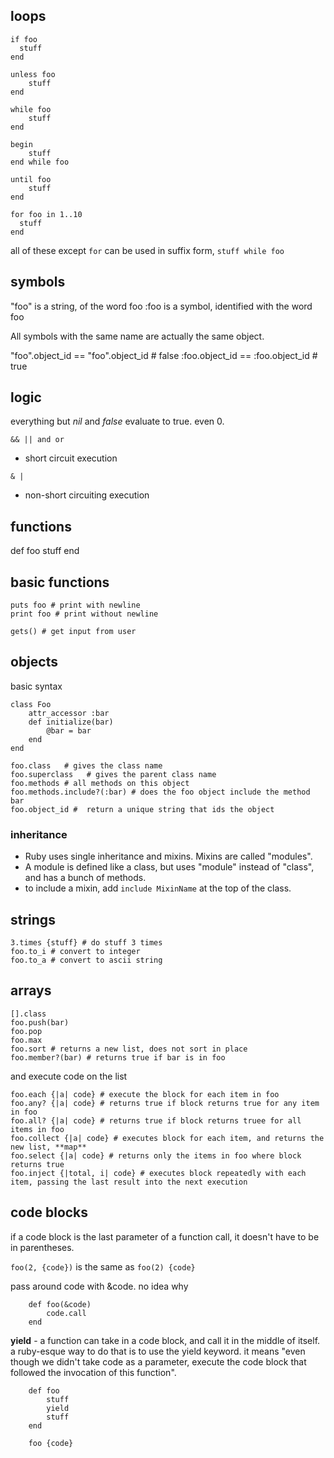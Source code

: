 ## loops

```
if foo
  stuff
end

unless foo
	stuff
end

while foo
	stuff
end

begin
	stuff
end while foo

until foo
	stuff
end

for foo in 1..10
  stuff
end
```

all of these except `for` can be used in suffix form, `stuff while foo`


## symbols

"foo" is a string, of the word foo
:foo is a symbol, identified with the word foo

All symbols with the same name are actually the same object.

"foo".object_id == "foo".object_id # false
:foo.object_id == :foo.object_id # true


## logic

everything but *nil* and *false* evaluate to true. even 0.

`&& || and or`
 - short circuit execution

`& |`
 - non-short circuiting execution


## functions

def foo
	stuff
end


## basic functions

```
puts foo # print with newline
print foo # print without newline

gets() # get input from user
```


## objects

basic syntax


```
class Foo
	attr_accessor :bar
	def initialize(bar)
		@bar = bar
	end
end
```

```
foo.class   # gives the class name
foo.superclass   # gives the parent class name
foo.methods # all methods on this object
foo.methods.include?(:bar) # does the foo object include the method bar
foo.object_id #  return a unique string that ids the object
```

### inheritance

 - Ruby uses single inheritance and mixins. Mixins are called "modules".
 - A module is defined like a class, but uses "module" instead of "class", and has a bunch of methods.
 - to include a mixin, add `include MixinName` at the top of the class.


## strings

```
3.times {stuff} # do stuff 3 times
foo.to_i # convert to integer
foo.to_a # convert to ascii string
```


## arrays

```
[].class
foo.push(bar)
foo.pop
foo.max
foo.sort # returns a new list, does not sort in place
foo.member?(bar) # returns true if bar is in foo
```

and execute code on the list


```
foo.each {|a| code} # execute the block for each item in foo
foo.any? {|a| code} # returns true if block returns true for any item in foo
foo.all? {|a| code} # returns true if block returns truee for all items in foo
foo.collect {|a| code} # executes block for each item, and returns the new list, **map**
foo.select {|a| code} # returns only the items in foo where block returns true
foo.inject {|total, i| code} # executes block repeatedly with each item, passing the last result into the next execution

```


## code blocks

if a code block is the last parameter of a function call, it doesn't have to be in parentheses.

`foo(2, {code})` is the same as `foo(2) {code}`

pass around code with &code. no idea why

		def foo(&code)
			code.call
		end

**yield** - a function can take in a code block, and call it in the middle of itself. a ruby-esque way to do that is to use the yield keyword. it means "even though we didn't take code as a parameter, execute the code block that followed the invocation of this function".

		def foo
			stuff
			yield
			stuff
		end

		foo {code}


